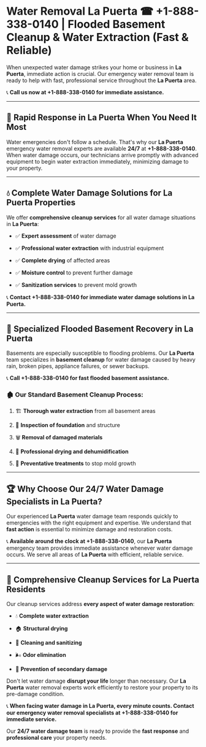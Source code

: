 # Water Removal La Puerta ☎ +1-888-338-0140 | Flooded Basement Cleanup & Water Extraction (Fast & Reliable)

When unexpected water damage strikes your home or business in **La Puerta**, immediate action is crucial. Our emergency water removal team is ready to help with fast, professional service throughout the **La Puerta** area. 

📞 **Call us now at +1-888-338-0140 for immediate assistance.**
---
## 🚀 Rapid Response in La Puerta When You Need It Most
Water emergencies don't follow a schedule. That's why our **La Puerta** emergency water removal experts are available **24/7** at **+1-888-338-0140**. When water damage occurs, our technicians arrive promptly with advanced equipment to begin water extraction immediately, minimizing damage to your property.
---
## 💧 Complete Water Damage Solutions for La Puerta Properties
We offer **comprehensive cleanup services** for all water damage situations in **La Puerta**:
- ✅ **Expert assessment** of water damage  
- ✅ **Professional water extraction** with industrial equipment  
- ✅ **Complete drying** of affected areas  
- ✅ **Moisture control** to prevent further damage  
- ✅ **Sanitization services** to prevent mold growth  
📞 **Contact +1-888-338-0140 for immediate water damage solutions in La Puerta.**
---
## 🌊 Specialized Flooded Basement Recovery in La Puerta
Basements are especially susceptible to flooding problems. Our **La Puerta** team specializes in **basement cleanup** for water damage caused by heavy rain, broken pipes, appliance failures, or sewer backups. 
📞 **Call +1-888-338-0140 for fast flooded basement assistance.**
### 🏚️ Our Standard Basement Cleanup Process:
1. 🏗️ **Thorough water extraction** from all basement areas  
2. 🔎 **Inspection of foundation** and structure  
3. 🗑️ **Removal of damaged materials**  
4. 💨 **Professional drying and dehumidification**  
5. 🚫 **Preventative treatments** to stop mold growth  
---
## 🏆 Why Choose Our 24/7 Water Damage Specialists in La Puerta?
Our experienced **La Puerta** water damage team responds quickly to emergencies with the right equipment and expertise. We understand that **fast action** is essential to minimize damage and restoration costs.
📞 **Available around the clock at +1-888-338-0140**, our **La Puerta** emergency team provides immediate assistance whenever water damage occurs. We serve all areas of **La Puerta** with efficient, reliable service.
---
## 🧹 Comprehensive Cleanup Services for La Puerta Residents
Our cleanup services address **every aspect of water damage restoration**:
- 💧 **Complete water extraction**  
- 🏠 **Structural drying**  
- 🧼 **Cleaning and sanitizing**  
- 🌬️ **Odor elimination**  
- 🚫 **Prevention of secondary damage**  
Don't let water damage **disrupt your life** longer than necessary. Our **La Puerta** water removal experts work efficiently to restore your property to its pre-damage condition.
📞 **When facing water damage in La Puerta, every minute counts. Contact our emergency water removal specialists at +1-888-338-0140 for immediate service.**
Our **24/7 water damage team** is ready to provide the **fast response** and **professional care** your property needs.
